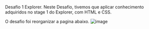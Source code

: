 Desafio 1 Explorer.
Neste Desafio, tivemos que aplicar conhecimento adquiridos no stage 1 do Explorer, com HTML e CSS.

O desafio foi reorganizar a pagina abaixo.
![image](https://user-images.githubusercontent.com/107070684/176113504-d239c63c-6e8a-4ddb-96d5-08771a938bcd.png)

